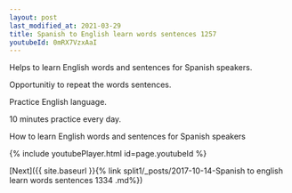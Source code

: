 ```yaml
---
layout: post
last_modified_at: 2021-03-29
title: Spanish to English learn words sentences 1257 
youtubeId: 0mRX7VzxAaI
---
```

 
 
Helps to learn English words and sentences for Spanish speakers.

Opportunitiy to repeat the words sentences. 

Practice English language. 
 
10 minutes practice every day. 
 
How to learn English words and sentences for Spanish speakers 
 
{% include youtubePlayer.html id=page.youtubeId %}
 
 
[Next]({{ site.baseurl }}{% link  split1/_posts/2017-10-14-Spanish to english learn words sentences 1334 .md%})
 
